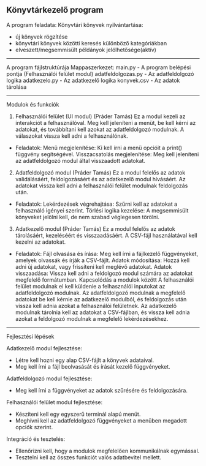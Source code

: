 Könyvtárkezelő program
----------------------

A program feladata:
Könyvtári könyvek nyilvántartása:
- új könyvek rögzítése
- könyvtári könyvek közötti keresés különböző kategóriákban
- elveszett/megsemmisült példányok jelölhetősége(aktív)

---------------------------------------------------------------------------------

A program fájlstruktúrája
Mappaszerkezet:
main.py - A program belépési pontja (Felhasználói felület modul)
adatfeldolgozas.py - Az adatfeldolgozó logika
adatkezelo.py - Az adatkezelő logika
konyvek.csv - Az adatok tárolása

---------------------------------------------------------------------------------

Modulok és funkciók

1. Felhasználói felület (UI modul) (Práder Tamás)
Ez a modul kezeli az interakciót a felhasználóval. Meg kell jeleníteni a menüt, be kell kérni az adatokat, és továbbítani kell azokat az adatfeldolgozó modulnak. A válaszokat vissza kell adni a felhasználónak.
- Feladatok:
Menü megjelenítése: Ki kell írni a menü opcióit a print() függvény segítségével.
Visszacsatolás megjelenítése: Meg kell jeleníteni az adatfeldolgozó modul által visszaadott adatokat.


2. Adatfeldolgozó modul (Práder Tamás)
Ez a modul felelős az adatok validálásáért, feldolgozásáért és az adatkezelő modul hívásáért. Az adatokat vissza kell adni a felhasználói felület modulnak feldolgozás után.
- Feladatok:
Lekérdezések végrehajtása: Szűrni kell az adatokat a felhasználó igényei szerint.
Törlési logika kezelése: A megsemmisült könyveket jelölni kell, de nem szabad véglegesen törölni.


3. Adatkezelő modul  (Práder Tamás)
Ez a modul felelős az adatok tárolásáért, kezeléséért és visszaadásáért. A CSV-fájl használatával kell kezelni az adatokat.
- Feladatok:
Fájl olvasása és írása: Meg kell írni a fájlkezelő függvényeket, amelyek olvassák és írják a CSV-fájlt.
Adatok módosítása: Hozzá kell adni új adatokat, vagy frissíteni kell meglévő adatokat.
Adatok visszaadása: Vissza kell adni a feldolgozó modul számára az adatokat megfelelő formátumban.
Kapcsolódás a modulok között
A felhasználói felület modulnak el kell küldenie a felhasználói inputokat az adatfeldolgozó modulnak.
Az adatfeldolgozó modulnak a megfelelő adatokat be kell kérnie az adatkezelő modulból, és feldolgozás után vissza kell adnia azokat a felhasználói felületnek.
Az adatkezelő modulnak tárolnia kell az adatokat a CSV-fájlban, és vissza kell adnia azokat a feldolgozó modulnak a megfelelő lekérdezésekhez.

--------------------------------------------------------------------------

Fejlesztési lépések

Adatkezelő modul fejlesztése:
- Létre kell hozni egy alap CSV-fájlt a könyvek adataival.
- Meg kell írni a fájl beolvasását és írását kezelő függvényeket.

Adatfeldolgozó modul fejlesztése:
- Meg kell írni a függvényeket az adatok szűrésére és feldolgozására.

Felhasználói felület modul fejlesztése:
- Készíteni kell egy egyszerű terminál alapú menüt.
- Meghívni kell az adatfeldolgozó függvényeket a menüben megadott opciók szerint.

Integráció és tesztelés:
- Ellenőrizni kell, hogy a modulok megfelelően kommunikálnak egymással.
- Tesztelni kell az összes funkciót valós adatbevitel mellett.
